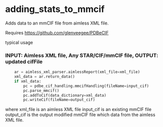 # adding_stats_to_mmcif

Adds data to an mmCIF file from aimless XML file.

Requires https://github.com/glenveegee/PDBeCIF

typical usage

### INPUT: Aimless XML file, Any STAR/CIF/mmCIF file, OUTPUT: updated cifFile
```python
    ar = aimless_xml_parser.aimlessReport(xml_file=xml_file)
    xml_data = ar.return_data()
    if xml_data:
        pc = pdbe_cif_handling.mmcifHandling(fileName=input_cif)
        pc.parse_mmcif()
        pc.addToCif(data_dictionary=xml_data)
        pc.writeCif(fileName=output_cif)
```
where
xml_file is an aimless XML file
input_cif is an existing mmCIF file
output_cif is the output modified mmCIF file which data from the aimless XML file.